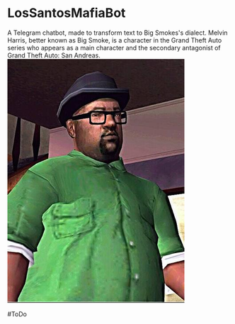 # LosSantosMafiaBot
A Telegram chatbot, made to transform text to Big Smokes's dialect. Melvin Harris, better known as Big Smoke, is a character in the Grand Theft Auto series who appears as a main character and the secondary antagonist of Grand Theft Auto: San Andreas.
![alt text](https://github.com/pranshu2610/LosSantosMafiaBot/blob/master/BigSmoke.jpg)

#ToDo

